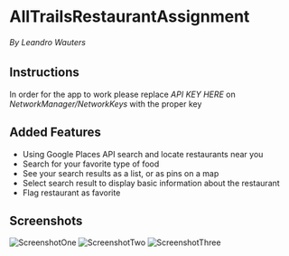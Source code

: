 # AllTrailsRestaurantAssignment
###### By Leandro Wauters

## Instructions
In order for the app to work please replace *API KEY HERE* on *NetworkManager/NetworkKeys* with the proper key 

## Added Features

- Using Google Places API search and locate restaurants near you
- Search for your favorite type of food
- See your search results as a list, or as pins on a map
- Select search result to display basic information about the restaurant
- Flag restaurant as favorite

## Screenshots

![ScreenshotOne](https://user-images.githubusercontent.com/43767602/131531705-ebc0b764-f4c0-4468-9b07-983cdc471ea1.PNG)
![ScreenshotTwo](https://user-images.githubusercontent.com/43767602/131531717-f6a1b0b0-ed86-422a-81e4-86e459bf4c0d.PNG)
![ScreenshotThree](https://user-images.githubusercontent.com/43767602/131531729-2e6ec494-587c-4a42-aaf6-e4115de98556.PNG)
